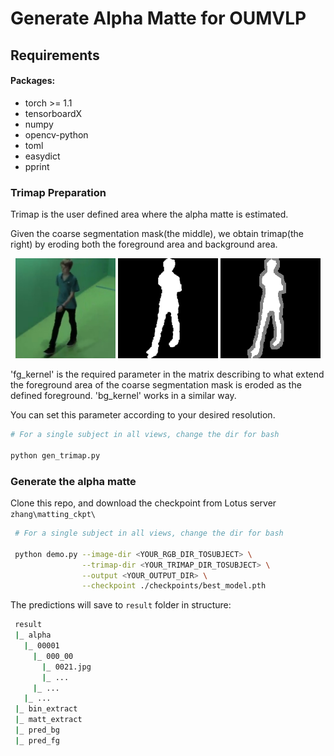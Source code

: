 # Generate Alpha Matte for OUMVLP

## Requirements
#### Packages:
- torch >= 1.1
- tensorboardX
- numpy
- opencv-python
- toml
- easydict
- pprint

### Trimap Preparation
Trimap is the user defined area where the alpha matte is estimated.

Given the coarse segmentation mask(the middle), we obtain trimap(the right) by eroding both the foreground area and background area.

<p align="center">
  <img src="examples/RGB/00005/030_00/0033.png" width="160" title="Original Image"/>
  <img src="examples/sil/00005/030_00/0033.png" width="160" title="segmentation Mask"/>
  <img src="examples/trimap/00005/030_00/0033.png" width="160" title="Trimap"/>
</p>

'fg_kernel' is the required parameter in the matrix describing to what extend the foreground area of the coarse segmentation mask is eroded as the defined foreground. 'bg_kernel' works in a similar way.

You can set this parameter according to your desired resolution.


```bash
# For a single subject in all views, change the dir for bash

python gen_trimap.py 
```
### Generate the alpha matte

Clone this repo, and download the checkpoint from Lotus server `zhang\matting_ckpt\`

```bash
 # For a single subject in all views, change the dir for bash

 python demo.py --image-dir <YOUR_RGB_DIR_TOSUBJECT> \
                --trimap-dir <YOUR_TRIMAP_DIR_TOSUBJECT> \
                --output <YOUR_OUTPUT_DIR> \
                --checkpoint ./checkpoints/best_model.pth 
```
The predictions will save to `result` folder in structure:
```bash
 result 
 |_ alpha
   |_ 00001
     |_ 000_00
       |_ 0021.jpg
       |_ ...
     |_ ...
   |_ ...  
 |_ bin_extract
 |_ matt_extract
 |_ pred_bg
 |_ pred_fg

```